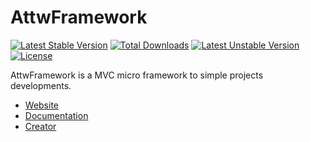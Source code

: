 AttwFramework
==============
[![Latest Stable Version](https://poser.pugx.org/attwframework/attwframework/v/stable.png)](https://packagist.org/packages/attwframework/attwframework) [![Total Downloads](https://poser.pugx.org/attwframework/attwframework/downloads.png)](https://packagist.org/packages/attwframework/attwframework) [![Latest Unstable Version](https://poser.pugx.org/attwframework/attwframework/v/unstable.png)](https://packagist.org/packages/attwframework/attwframework) [![License](https://poser.pugx.org/attwframework/attwframework/license.png)](https://packagist.org/packages/attwframework/attwframework)

AttwFramework is a MVC micro framework to simple projects developments.

* [Website](http://attwframework.github.io)
* [Documentation](http://github.com/AttwFramework/Documentation)
* [Creator](http://github.com/gabrieljmj)
